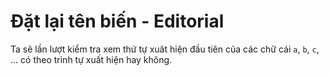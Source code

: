 # Đặt lại tên biến - Editorial

Ta sẽ lần lượt kiểm tra xem thứ tự xuât hiện đầu tiên của các chữ cái `a`, `b`, `c`, $\dots$ có theo trình tự xuất hiện hay không.
